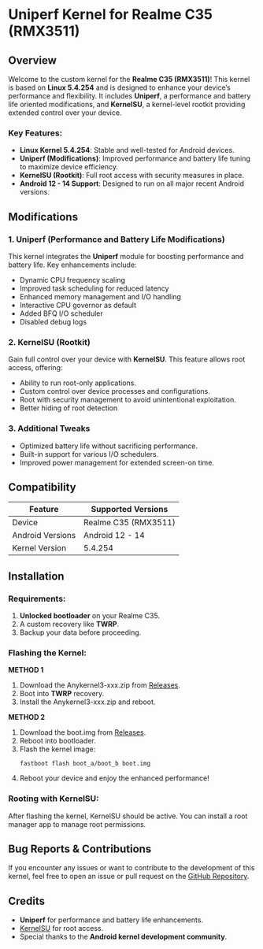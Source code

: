 # Uniperf Kernel for Realme C35 (RMX3511)

## Overview
Welcome to the custom kernel for the **Realme C35 (RMX3511)**! This kernel is based on **Linux 5.4.254** and is designed to enhance your device’s performance and flexibility. It includes **Uniperf**, a performance and battery life oriented modifications, and **KernelSU**, a kernel-level rootkit providing extended control over your device.

### Key Features:
- **Linux Kernel 5.4.254**: Stable and well-tested for Android devices.
- **Uniperf (Modifications)**: Improved performance and battery life tuning to maximize device efficiency.
- **KernelSU (Rootkit)**: Full root access with security measures in place.
- **Android 12 - 14 Support**: Designed to run on all major recent Android versions.

## Modifications

### 1. **Uniperf (Performance and Battery Life Modifications)**
This kernel integrates the **Uniperf** module for boosting performance and battery life. Key enhancements include:
- Dynamic CPU frequency scaling
- Improved task scheduling for reduced latency
- Enhanced memory management and I/O handling
- Interactive CPU governor as default 
- Added BFQ I/O scheduler
- Disabled debug logs

### 2. **KernelSU (Rootkit)**
Gain full control over your device with **KernelSU**. This feature allows root access, offering:
- Ability to run root-only applications.
- Custom control over device processes and configurations.
- Root with security management to avoid unintentional exploitation.
- Better hiding of root detection

### 3. **Additional Tweaks**
- Optimized battery life without sacrificing performance.
- Built-in support for various I/O schedulers.
- Improved power management for extended screen-on time.

## Compatibility

| Feature         | Supported Versions         |
|-----------------|----------------------------|
| Device          | Realme C35 (RMX3511)        |
| Android Versions| Android 12 - 14             |
| Kernel Version  | 5.4.254                     |

## Installation

### Requirements:
1. **Unlocked bootloader** on your Realme C35.
2. A custom recovery like **TWRP**.
3. Backup your data before proceeding.

### Flashing the Kernel:

**METHOD 1**
1. Download the Anykernel3-xxx.zip from [Releases](https://guthub.com/rifsxd/android_t_kernel_realme_rmx3511/releases).
2. Boot into **TWRP** recovery.
3. Install the Anykernel3-xxx.zip and reboot.

**METHOD 2**
1. Download the boot.img from [Releases](https://guthub.com/rifsxd/android_t_kernel_realme_rmx3511/releases).
2. Reboot into bootloader.
3. Flash the kernel image:
    ```
    fastboot flash boot_a/boot_b boot.img
    ```
4. Reboot your device and enjoy the enhanced performance!

### Rooting with KernelSU:
After flashing the kernel, KernelSU should be active. You can install a root manager app to manage root permissions.

## Bug Reports & Contributions
If you encounter any issues or want to contribute to the development of this kernel, feel free to open an issue or pull request on the [GitHub Repository](https://guthub.com/rifsxd/android_t_kernel_realme_rmx3511).

## Credits
- **Uniperf** for performance and battery life enhancements.
- [KernelSU](https://github.com/tiann/kernelsu) for root access.
- Special thanks to the **Android kernel development community**.
